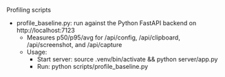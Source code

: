 Profiling scripts

- profile_baseline.py: run against the Python FastAPI backend on http://localhost:7123
  - Measures p50/p95/avg for /api/config, /api/clipboard, /api/screenshot, and /api/capture
  - Usage:
    - Start server: source .venv/bin/activate && python server/app.py
    - Run: python scripts/profile_baseline.py

